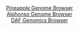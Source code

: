 <div id="Pineapple_Genome_Browser" align="center">
  <a href="https://igv.org/app/?sessionURL=blob:zZJta9swFIX_iyBlA8eW7TiODWG4b2uSLluaudlSilFs2RGRJUdS7LyQ_z41bOzLCs2HjYEQ0kXSPefoOYAaC0k4AyFwTNszbRsYQC55M0VlRfEYlViCMEdUYgMInGOBWYpBeAA5kgrFD_f65lKpSoaWRVTVLhEruCldE5VozxlqpJny0rrilKIFF0hxIa1LgWpukaJuN3iBqsrUvV3TszKkkIVoteRMcqvCrEga_V7yq5QUmPESJ.WGKnISkGg9WmNm5uhDNJtGaYqlHOHdIOtHo0H06N7E84_dq3n8.W4Wd2cXU1IwpDYC9.Fk7fnqdjJslqrlXOZ3693sO_WbtbP9wlvu9cXNtiICy77t2z3Xg27P19EQluHt_.RaD3Km82nLue3A2fxxEBRu9.vOu95_wyMaDcZoGL3i_GgAytONZgGkS.GHNjRc2DU8p9t.Wdo9A8JA5yM4AeHTswGUQOlKH386ALWrNDFA4vXmBI8BuMiwAGE7gNC3g8DxOn4HBoF9NA5gI.jfC_c2fgh86ESO001yQpXGOUskq6SJGDPrNDeL_ZlpjlTm.XGZVeUgGKFsWCtn3lGyRwerVynSrU8fqI2.RdE_4e4tQky1OBe2IFb.NtfEFfXLvONsuKR00lmtxp8yb_LHiHra8Hnx5FyUSOnzuqK3P4mrkSCIKV2oiSQLQonazXSSvAGh7bgaXJByyjWJQBSLd9CAhu3B978BdY_Pxx8-">Pineapple Genome Browser</a>
</div>
<div id="Alphonso_Genome_Browser" align="center">
  <a href="https://igv.org/app/?sessionURL=blob:zZJdb5swGEb_i6VWm0TAfIWCVE2kSb_SJVUSwtSqQgYMcQc2tU0SGuW_z4s27SYXzcWmSVyYVwY_z_HZgTXmgjAKAmDppqubJtCAWLHNHNVNhSeoxgIEBaoE1gDHBeaYZhgEO1AgIVE0e1BfrqRsRGAYRDa9GtGS6cLWUY3eGUUboWesNq5YVaGUcSQZF8aAozUzSLnubXCKmkZXZ9u6a.RIIgNVzYpRwYwG0zLZqP8lv0dJiSmrcVK3lSSHAInKozLmeoG.hPE8zDIsxBh3d_llOL4Ll_YoerrpXz1F09s46sfnc1JSJFuOLx9X88UglnF43z5MirEjoptwNvbG_Wt2Zg_PR9uGcCwuTc.8sF3o2pYCQ2iOt_9TZ_WQU3vHS.e1zTIPLr7RizeHSi9d0Nts.Bod7W2DvQYqlrXKA5CtuBeYULNhX3Otfu_n0rzQIPQVHc4ICJ5fNCA5yr6r7c87ILtG2QIEfmsP4miA8RxzEPR8CD3T9y3X8Rzo..Ze24GWV38P7XU08z1ohZbVTwpSSaVyngjaCB1Rqq.zQi_fT2TpvXdmtzyzrtmcNmfWIG6hVX2dlS2a3o_s4x7ZioE6_nCFquxHUv0T8z4SRJfpqbpN4mhLp8suv1V83Olw8Pq4mWyLNJxEc3gUkKPqnganYLxGUu1XE_X6y7k14gRRqQZrIkhKKiK7WHFkGxCYlq3UBRmrmHIR8DL9BDWomS78_EdRe_.y_wE-">Alphonso Genome Browser</a>
</div>


<div id="DAF_Genomics_Browser" align="center">
  <a href="https://igv.org/app/?sessionURL=blob:tZFra9swFIb_i6D95Jt8rQ1heG3XZQkZS3DTppRwah_HpralSHKTLuS_T_M6BrswBh1IQuJc3lfnOZAnFLJmHUmIa9HAopQYRFZst4CWNziDFiVJSmgkGkRgiQK7HElyICVIBdl8qisrpbhMbLuA0txgx9o6l5b0LOCmZL2qUKeargUtfGYd7KSVs1YnK7Ch4RXrJLMhz1FK07E5dpv1DvTxPbYeWuK67RtVD6prbUIbK6wStNu6K3D_FyP_QVmv.k26XKRD_QSfx8UonYzTa.8yW12F56vs4_tlFi5PF_WmA9ULHF3x4sR9u5Wzh_35TejdztWH6XbOb5S3KuSJd3F6uee1QDmiET3zAsd3AnI0SMPyXkMgeSVoQn0jcs8M1_fNl6sXhHoKgtUkubs3iBKQP.r0uwNRz1yjIhK3_UDNIEwUKEhixo4T0Th2Az_ynTimR.NAetG8Mst32TyOHDd13dB6gFbrl3UzDFAL_Rp8LZA_ddb7X0FF0xl8itNwFme3E_VUXY8jftFQB_njbzF9BfDHb5VMtKB06NvzBQo0Wq3FTv2g4h3vj18A">DAF Genomics Browser</a>
</div>
